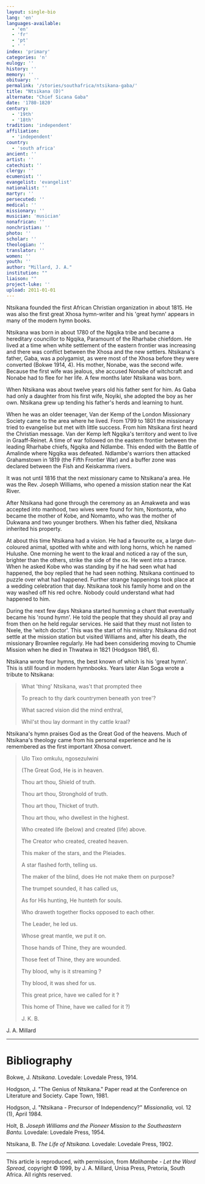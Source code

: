```yaml
---
layout: single-bio
lang: 'en'
languages-available:
  - 'en'
  - 'fr'
  - 'pt'
  - ' '
index: 'primary'
categories: 'n'
eulogy: ''
history: ''
memory: ''
obituary: ''
permalink: '/stories/southafrica/ntsikana-gaba/'
title: "Ntsikana (D)"
alternate: "Chief Sicana Gaba"
date: '1780-1820'
century:
  - '19th'
  - '18th'
tradition: 'independent'
affiliation:
  - 'independent'
country:
  - 'south africa'
ancient: ''
artist: ''
catechist: ''
clergy: ''
ecumenist: ''
evangelist: 'evangelist'
nationalist: ''
martyr: ''
persecuted: ''
medical: ''
missionary: ''
musician: 'musician'
nonafrican: ''
nonchristian: ''
photo: ''
scholar: ''
theologian: ''
translator: ''
women: ''
youth: ''
author: "Millard, J. A."
institution: ""
liaison: ""
project-luke: ''
upload: 2011-01-01
---
```




Ntsikana founded the first African Christian organization in about 1815. He was also the first great Xhosa hymn-writer and his 'great hymn' appears in many of the modern hymn books.

Ntsikana was born in about 1780 of the Ngqika tribe and became a hereditary councillor to Ngqika, Paramount of the Rharhabe chiefdom. He lived at a time when white settlement of the eastern frontier was increasing and there was conflict between the Xhosa and the new settlers. Ntsikana's father, Gaba, was a polygamist, as were most of the Xhosa before they were converted (Bokwe 1914, 4). His mother, Nonabe, was the second wife. Because the first wife was jealous, she accused Nonabe of witchcraft and Nonabe had to flee for her life. A few months later Ntsikana was born.

When Ntsikana was about twelve years old his father sent for him. As Gaba had only a daughter from his first wife, Noyiki, she adopted the boy as her own. Ntsikana grew up tending his father's herds and learning to hunt.

When he was an older teenager, Van der Kemp of the London Missionary Society came to the area where he lived. From 1799 to 1801 the missionary tried to evangelise but met with little success. From him Ntsikana first heard the Christian message. Van der Kemp left Ngqika's territory and went to live in Graaff-Reinet. A time of war followed on the eastern frontier between the leading Rharhabe chiefs, Ngqika and Ndlambe. This ended with the Battle of Amalinde where Ngqika was defeated. Ndlambe's warriors then attacked Grahamstown in 1819 (the Fifth Frontier War) and a buffer zone was declared between the Fish and Keiskamma rivers.

It was not until 1816 that the next missionary came to Ntsikana'a area. He was the Rev. Joseph Williams, who opened a mission station near the Kat River.

After Ntsikana had gone through the ceremony as an Amakweta and was accepted into manhood, two wives were found for him, Nontsonta, who became the mother of Kobe, and Nomamto, who was the mother of Dukwana and two younger brothers. When his father died, Ntsikana inherited his property.

At about this time Ntsikana had a vision. He had a favourite ox, a large dun-coloured animal, spotted with white and with long horns, which he named Hulushe. One morning he went to the kraal and noticed a ray of the sun, brighter than the others, strike the side of the ox. He went into a trance. When he asked Kobe who was standing by if he had seen what had happened, the boy replied that he had seen nothing. Ntsikana continued to puzzle over what had happened. Further strange happenings took place at a wedding celebration that day. Ntsikana took his family home and on the way washed off his red ochre. Nobody could understand what had happened to him.

During the next few days Ntskana started humming a chant that eventually became his 'round hymn'. He told the people that they should all pray and from then on he held regular services. He said that they must not listen to Nxele, the 'witch doctor'. This was the start of his ministry. Ntsikana did not settle at the mission station but visited Williams and, after his death, the missionary Brownlee regularly. He had been considering moving to Chumie Mission when he died in Thwatwa in 1821 (Hodgson 1981, 6).

Ntsikana wrote four hymns, the best known of which is his 'great hymn'.  This is still found in modern hymnbooks. Years later Alan Soga wrote a tribute to Ntsikana:

> What 'thing' Ntsikana, was't that prompted thee
>
>
> To preach to thy dark countrymen beneath yon tree'?
>
>
> What sacred vision did the mind enthral,
>
>
> Whil'st thou lay dormant in thy cattle kraal?
>

Ntsikana's hymn praises God as the Great God of the heavens. Much of Ntsikana's theology came from his personal experience and he is remembered as the first important Xhosa convert.

> Ulo Tixo omkulu, ngosezulwini
>
>
> (The Great God, He is in heaven.
>
>
> Thou art thou, Shield of truth.
>
>
> Thou art thou, Stronghold of truth.
>
>
> Thou art thou, Thicket of truth.
>
>
> Thou art thou, who dwellest in the highest.
>
>
> Who created life (below) and created (life) above.
>
>
> The Creator who created, created heaven.
>
>
> This maker of the stars, and the Pleiades.
>
>
> A star flashed forth, telling us.
>
>
> The maker of the blind, does He not make them on purpose?
>
>
> The trumpet sounded, it has called us,
>
>
> As for His hunting, He hunteth for souls.
>
>
> Who draweth together flocks opposed to each other.
>
>
> The Leader, he led us.
>
>
> Whose great mantle, we put it on.
>
>
> Those hands of Thine, they are wounded.
>
>
> Those feet of Thine, they are wounded.
>
>
> Thy blood, why is it streaming ?
>
>
> Thy blood, it was shed for us.
>
>
> This great price, have we called for it ?
>
>
> This home of Thine, have we called for it ?)
>
>
> J. K. B.
>

J. A. Millard

---

# Bibliography

Bokwe, J. *Ntsikana*. Lovedale: Lovedale Press, 1914.

Hodgson, J. "The Genius of Ntsikana."  Paper read at the Conference on Literature and Society.  Cape Town, 1981.

Hodgson, J. "Ntsikana - Precursor of Independency?"  *Missionalia,* vol. 12 (1),
April 1984.

Holt, B. *Joseph Williams and the Pioneer Mission to the Southeastern Bantu.* Lovedale: Lovedale Press, 1954.

Ntsikana, B. *The Life of Ntsikana.* Lovedale: Lovedale Press, 1902.

---

This article is reproduced, with permission, from *Malihambe - Let the Word Spread,* copyright &copy; 1999, by J. A. Millard, Unisa Press, Pretoria, South Africa.  All rights reserved.
